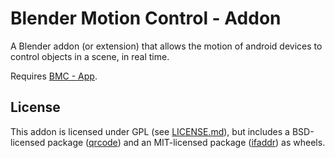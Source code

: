 # Blender Motion Control - Addon

A Blender addon (or extension) that allows the motion of android devices to control objects in a scene, in real time.

Requires [BMC - App](https://github.com/pixup1/BMC-App).

## License

This addon is licensed under GPL (see [LICENSE.md](LICENSE.md)), but includes a BSD-licensed package ([qrcode](https://pypi.org/project/qrcode/)) and an MIT-licensed package ([ifaddr](https://pypi.org/project/ifaddr)) as wheels.